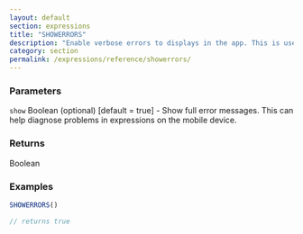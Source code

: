 ```yaml
---
layout: default
section: expressions
title: "SHOWERRORS"
description: "Enable verbose errors to displays in the app. This is useful for troubleshooting complex expressions."
category: section
permalink: /expressions/reference/showerrors/
---
```


### Parameters

`show` Boolean (optional)  [default = true] - Show full error messages. This can help diagnose problems in expressions on the mobile device.

### Returns

Boolean

### Examples

```js
SHOWERRORS()

// returns true
```